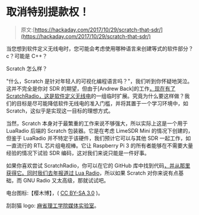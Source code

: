 # 取消特别提款权！

> 原文:[https://hackaday.com/2017/10/29/scratch-that-sdr/](https://hackaday.com/2017/10/29/scratch-that-sdr/)

当您想到软件定义无线电时，您可能会考虑使用哪种语言来创建等式的软件部分？c？可能是 C++？

Scratch 怎么样？

"什么，Scratch 是针对年轻人的可视化编程语言吗？"，我们听到你怀疑地哭泣。这并不完全是你对 SDR 的期望，但由于[Andrew Back]的工作[，现在有了 ScratchRadio，这是软件定义无线电](https://www.crowdsupply.com/lime-micro/limesdr-mini/updates/raspberry-pi-3-and-scratch-demo)的一组临时扩展。究竟为什么要这样做？我们的目标是尽可能降低软件无线电的准入门槛，并将其置于一个学习环境中，如 Scratch，这似乎是实现这一目标的理想方式。

当然，Scratch 本身对于最繁重的工作来说不够强大，所以实际上这是一个用于 LuaRadio 后端的 Scratch 包装器。它是在考虑 LimeSDR Mini 的情况下创建的，但鉴于 LuaRadio 并不特定于该硬件，我们预计它可以与其他 SDR 一起工作，如一直流行的 RTL 芯片组电视棒。它让 Raspberry Pi 3 的所有者能够在不需要大量经验的情况下试验 SDR 编码，这对我们来说只能是一件好事。

如果你喜欢尝试 ScratchRadio，你可以在它的 GitHub 库中找到代码[，并从那里获得它。同时](https://github.com/myriadrf/ScratchRadio)[我们去年报道过 Lua Radio](https://hackaday.com/2016/07/06/luaradio-brings-more-options-to-sdr/)，所以如果 Scratch 对你来说有点基础，而 GNU Radio 又太高级，那就试试吧。

电台图标:【樱木博】，( [CC BY-SA 3.0](https://commons.wikimedia.org/wiki/File:Radio-icon.svg) )。

刮刮猫 logo: [麻省理工学院媒体实验室](https://scratch.mit.edu/terms_of_use/)。